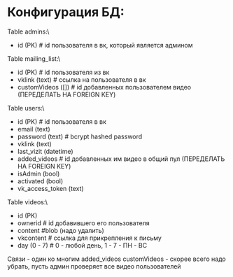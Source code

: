 # Конфигурация БД:

Table admins:\
- id (PK) # id пользователя в вк, который является админом

Table mailing_list:\
- id (PK) # id пользователя из вк
- vklink (text) # ссылка на пользователя в вк
- customVideos ([]) # id добавленных пользователем видео (ПЕРЕДЕЛАТЬ НА FOREIGN KEY)

Table users:\
- id (PK) # id пользователя в вк
- email (text)
- password (text) # bcrypt hashed password
- vklink (text)
- last_vizit (datetime)
- added_videos # id добавленных им видео в общий пул (ПЕРЕДЕЛАТЬ НА FOREIGN KEY)
- isAdmin (bool)
- activated (bool)
- vk_access_token (text)

Table videos:\
- id (PK)
- ownerid # id добавившего его пользователя
- content #blob (надо удалить)
- vkcontent # ссылка для прикрепления к письму
- day (0 - 7) # 0 - любой день, 1 - 7 - ПН - ВС

Связи - один ко многим added_videos 
customVideos - скорее всего надо убрать, пусть админ проверяет все видео пользователей
